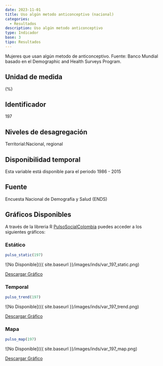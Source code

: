 ```yaml
---
date: 2023-11-01
title: Uso algún metodo anticonceptivo (nacional)
categories:
  - Resultados
description: Uso algún metodo anticonceptivo
type: Indicador
base: 3
tipo: Resultados
--- 
```


Mujeres que usan algún metodo de anticonceptivo.
Fuente: Banco Mundial basado en el Demographic and Health Surveys Program.

## Unidad de medida
(%)

## Identificador
197

## Niveles de desagregación
Territorial:Nacional, regional

## Disponibilidad temporal
Esta variable está disponible para el periodo 1986 - 2015

## Fuente
Encuesta Nacional de Demografía y Salud (ENDS)

## Gráficos Disponibles

A través de la libreria R [PulsoSocialColombia](https://github.com/pulsosocialcolombia/PulsoSocialColombia) puedes acceder a los siguientes gráficos:

### Estático

``` R
pulso_static(197)
```

![No Disponible]({{ site.baseurl }}/images/inds/var_197_static.png)

<a href='{{ site.baseurl }}/images/inds/var_197_static.png'>Descargar Gráfico</a>

### Temporal

``` R
pulso_trend(197)
```

![No Disponible]({{ site.baseurl }}/images/inds/var_197_trend.png)

<a href='{{ site.baseurl }}/images/inds/var_197_trend.png'>Descargar Gráfico</a>

### Mapa

``` R
pulso_map(197)
```

![No Disponible]({{ site.baseurl }}/images/inds/var_197_map.png)

<a href='{{ site.baseurl }}/images/inds/var_197_map.png'>Descargar Gráfico</a>